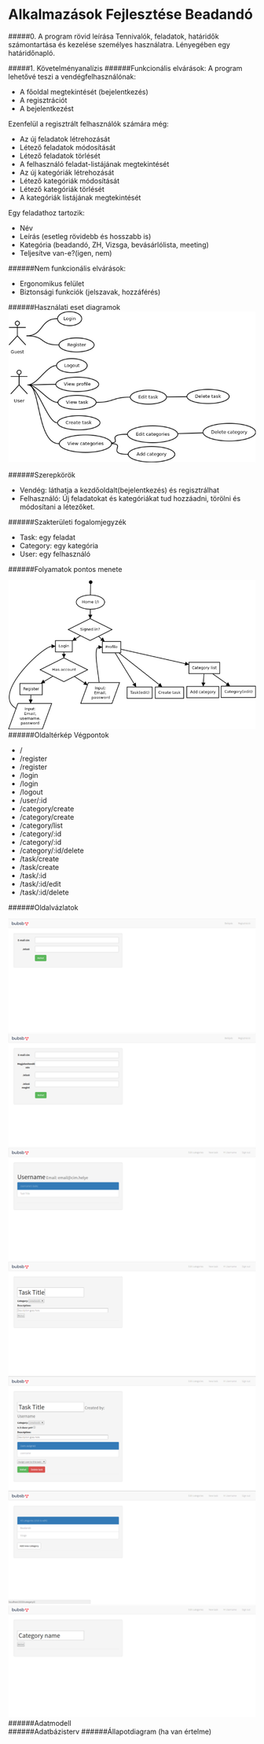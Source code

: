 # Alkalmazások Fejlesztése Beadandó

#####0. A program rövid leírása
Tennivalók, feladatok, határidők számontartása és kezelése személyes használatra. Lényegében egy határidőnapló.


#####1. Követelményanalízis
######Funkcionális elvárások:
A program lehetővé teszi a vendégfelhasználónak:
- A főoldal megtekintését (bejelentkezés)
- A regisztrációt
- A bejelentkezést

Ezenfelül a regisztrált felhasználók számára még:
- Az új feladatok létrehozását
- Létező feladatok módosítását
- Létező feladatok törlését
- A felhasználó feladat-listájának megtekintését
- Az új kategóriák létrehozását
- Létező kategóriák módosítását
- Létező kategóriák törlését
- A kategóriák listájának megtekintését

Egy feladathoz tartozik:
- Név
- Leírás (esetleg rövidebb és hosszabb is)
- Kategória (beadandó, ZH, Vizsga, bevásárlólista, meeting)
- Teljesítve van-e?(igen, nem)


######Nem funkcionális elvárások:
- Ergonomikus felület
- Biztonsági funkciók (jelszavak, hozzáférés)

######Használati eset diagramok 
![alt text](/readmePics/UseCase.png "Use Case")

######Szerepkörök
- Vendég: láthatja a kezdőoldalt(bejelentkezés) és regisztrálhat
- Felhasználó: Új feladatokat és kategóriákat tud hozzáadni, törölni és módosítani a létezőket.

######Szakterületi fogalomjegyzék	
- Task: egy feladat
- Category: egy kategória
- User: egy felhasználó

######Folyamatok pontos menete	

![alt text](/readmePics/flowchart.png "Flowchart")
######Oldaltérkép	Végpontok	
- /               
- /register               
- /register               
- /login               
- /login               
- /logout               
- /user/:id               
- /category/create               
- /category/create               
- /category/list               
- /category/:id               
- /category/:id               
- /category/:id/delete               
- /task/create               
- /task/create               
- /task/:id               
- /task/:id/edit               
- /task/:id/delete               

######Oldalvázlatok	

![alt text](/readmePics/screens/loginPage.png "Login")
![alt text](/readmePics/screens/registerPage.png "Register")
![alt text](/readmePics/screens/profile.png "User profile")
![alt text](/readmePics/screens/taskCreate.png "Create task")
![alt text](/readmePics/screens/taskEdit.png "Edit task")
![alt text](/readmePics/screens/categoryList.png "List of all categories")
![alt text](/readmePics/screens/createOrEditCategory.png "Create or edit category")
######Adatmodell	
######Adatbázisterv	
######Állapotdiagram (ha van értelme)	